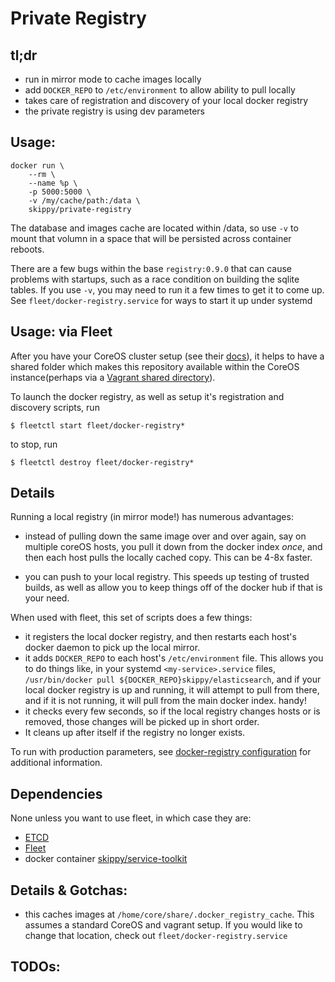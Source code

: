 Private Registry
================



tl;dr
-----

* run in mirror mode to cache images locally
* add `DOCKER_REPO` to `/etc/environment` to allow ability to pull locally
* takes care of registration and discovery of your local docker registry
* the private registry is using dev parameters


Usage:
------

```console
docker run \
	--rm \
   	--name %p \
    -p 5000:5000 \
    -v /my/cache/path:/data \
    skippy/private-registry
```

The database and images cache are located within /data, so use `-v` to mount that volumn in a space that will be persisted across container reboots.

There are a few bugs within the base `registry:0.9.0` that can cause problems with startups, such as a race condition on building the sqlite tables.  If you use `-v`, you may need to run it a few times to get it to come up.  See `fleet/docker-registry.service` for ways to start it up under systemd


Usage: via Fleet
----------------

After you have your CoreOS cluster setup (see their [docs](https://coreos.com/docs/)), it helps to have a shared folder which makes this repository available within the CoreOS instance(perhaps via a [Vagrant shared directory](https://coreos.com/docs/running-coreos/platforms/vagrant#shared-folder-setup)).

To launch the docker registry, as well as setup it's registration and discovery scripts, run
```console
$ fleetctl start fleet/docker-registry*
```

to stop, run
```console
$ fleetctl destroy fleet/docker-registry*
```



Details
-------

Running a local registry (in mirror mode!) has numerous advantages:

* instead of pulling down the same image over and over again, say on multiple coreOS hosts, you pull it down from the docker index *once*, and then each host pulls the locally cached copy.  This can be 4-8x faster.

* you can push to your local registry.  This speeds up testing of trusted builds, as well as allow you to keep things off of the docker hub if that is your need.

When used with fleet, this set of scripts does a few things:

* it registers the local docker registry, and then restarts each host's docker daemon to pick up the local mirror.
* it adds `DOCKER_REPO` to each host's `/etc/environment` file.  This allows you to do things like, in your systemd `<my-service>.service` files, `/usr/bin/docker pull ${DOCKER_REPO}skippy/elasticsearch`, and if your local docker registry is up and running, it will attempt to pull from there, and if it is not running, it will pull from the main docker index.  handy!
* it checks every few seconds, so if the local registry changes hosts or is removed, those changes will be picked up in short order.  
* It cleans up after itself if the registry no longer exists.


To run with production parameters, see [docker-registry configuration](https://github.com/docker/docker-registry#configuration-flavors) for additional information.


Dependencies
------------

None unless you want to use fleet, in which case they are:
* [ETCD](https://github.com/coreos/etcd)
* [Fleet](https://github.com/coreos/fleet)
* docker container [skippy/service-toolkit](https://registry.hub.docker.com/u/skippy/service_toolkit/)



Details & Gotchas:
------------------
* this caches images at `/home/core/share/.docker_registry_cache`.  This assumes a standard CoreOS and vagrant setup.  If you would like to change that location, check out `fleet/docker-registry.service`



TODOs:
------
